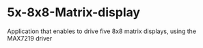 # 5x-8x8-Matrix-display
Application that enables to drive five 8x8 matrix displays, using the MAX7219 driver
